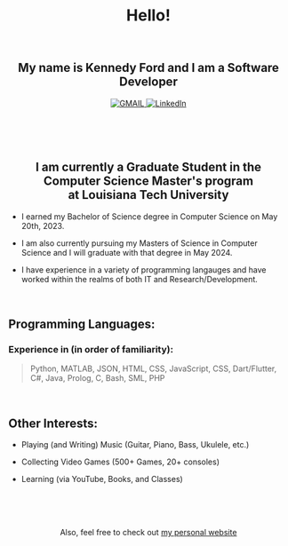<h1 align="center">Hello!</h1>
<br>

<h2 align="center">My name is Kennedy Ford and I am a Software Developer</h2>

<p align="center">
  <a href="https://mail.google.com/mail/u/0/?view=cm&fs=1&to=knf010@latech.edu&tf=1">
      <img alt="GMAIL" src="https://img.shields.io/badge/Email-Contact-darkred?style=for-the-badge&logo=gmail&labelColor=grey&logoColor=white" />
    </a>
 <a href="https://www.linkedin.com/in/kennedy-ford-0567ba205">
      <img alt="LinkedIn" src="https://img.shields.io/badge/LinkedIn-Connect-Blue?style=for-the-badge&logo=LinkedIn" />
    </a>

</p>

<br><br><br>

<h2 align="center">I am currently a Graduate Student in the Computer Science Master's program <br>at Louisiana Tech University</h2>

  - I earned my Bachelor of Science degree in Computer Science on May 20th, 2023.
  
  - I am also currently pursuing my Masters of Science in Computer Science and I will graduate with that degree in May 2024.
  
  - I have experience in a variety of programming langauges and have worked within the realms of both IT and Research/Development.
  
<br>

## Programming Languages:

### Experience in (in order of familiarity):
  > Python, MATLAB, JSON, HTML, CSS, JavaScript, CSS, Dart/Flutter, C#, Java, Prolog, C, Bash, SML, PHP

<br>

## Other Interests:
  - Playing (and Writing) Music (Guitar, Piano, Bass, Ukulele, etc.)
 
  - Collecting Video Games (500+ Games, 20+ consoles)

  - Learning (via YouTube, Books, and Classes)

<br><br><br>

<p align="center"> Also, feel free to check out <a href="https://www.kennedyford.xyz" target="_blank" rel="noopener noreferrer">my personal website</a>
